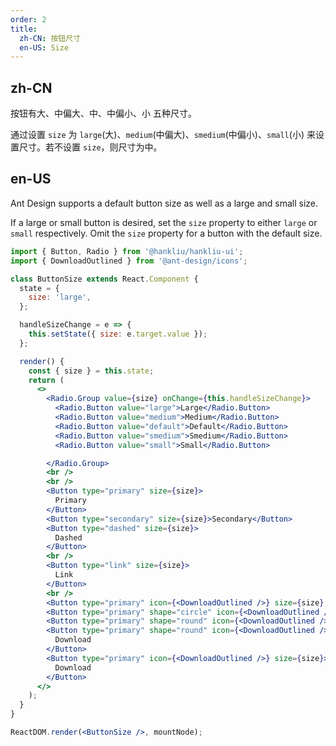 ```yaml
---
order: 2
title:
  zh-CN: 按钮尺寸
  en-US: Size
---
```


## zh-CN

按钮有大、中偏大、中、中偏小、小 五种尺寸。

通过设置 `size` 为 `large`(大)、`medium`(中偏大)、`smedium`(中偏小)、`small`(小)  来设置尺寸。若不设置 `size`，则尺寸为中。

## en-US

Ant Design supports a default button size as well as a large and small size.

If a large or small button is desired, set the `size` property to either `large` or `small` respectively. Omit the `size` property for a button with the default size.

```jsx
import { Button, Radio } from '@hankliu/hankliu-ui';
import { DownloadOutlined } from '@ant-design/icons';

class ButtonSize extends React.Component {
  state = {
    size: 'large',
  };

  handleSizeChange = e => {
    this.setState({ size: e.target.value });
  };

  render() {
    const { size } = this.state;
    return (
      <>
        <Radio.Group value={size} onChange={this.handleSizeChange}>
          <Radio.Button value="large">Large</Radio.Button>
          <Radio.Button value="medium">Medium</Radio.Button>
          <Radio.Button value="default">Default</Radio.Button>
          <Radio.Button value="smedium">Smedium</Radio.Button>
          <Radio.Button value="small">Small</Radio.Button>

        </Radio.Group>
        <br />
        <br />
        <Button type="primary" size={size}>
          Primary
        </Button>
        <Button type="secondary" size={size}>Secondary</Button>
        <Button type="dashed" size={size}>
          Dashed
        </Button>
        <br />
        <Button type="link" size={size}>
          Link
        </Button>
        <br />
        <Button type="primary" icon={<DownloadOutlined />} size={size} />
        <Button type="primary" shape="circle" icon={<DownloadOutlined />} size={size} />
        <Button type="primary" shape="round" icon={<DownloadOutlined />} size={size} />
        <Button type="primary" shape="round" icon={<DownloadOutlined />} size={size}>
          Download
        </Button>
        <Button type="primary" icon={<DownloadOutlined />} size={size}>
          Download
        </Button>
      </>
    );
  }
}

ReactDOM.render(<ButtonSize />, mountNode);
```
